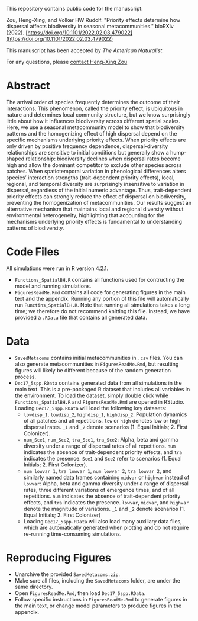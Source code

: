 This repository contains public code for the manuscript:

Zou, Heng-Xing, and Volker HW Rudolf. "Priority effects determine how dispersal affects biodiversity in seasonal metacommunities." bioRXiv (2022). [https://doi.org/10.1101/2022.02.03.479022](https://doi.org/10.1101/2022.02.03.479022)

This manuscript has been accepted by *The American Naturalist*.

For any questions, please [contact Heng-Xing Zou](hengxingzou@rice.edu)

# Abstract

The arrival order of species frequently determines the outcome of their interactions. This phenomenon, called the priority effect, is ubiquitous in nature and determines local community structure, but we know surprisingly little about how it influences biodiversity across different spatial scales. Here, we use a seasonal metacommunity model to show that biodiversity patterns and the homogenizing effect of high dispersal depend on the specific mechanisms underlying priority effects. When priority effects are only driven by positive frequency dependence, dispersal-diversity relationships are sensitive to initial conditions but generally show a hump-shaped relationship: biodiversity declines when dispersal rates become high and allow the dominant competitor to exclude other species across patches. When spatiotemporal variation in phenological differences alters species’ interaction strengths (trait-dependent priority effects), local, regional, and temporal diversity are surprisingly insensitive to variation in dispersal, regardless of the initial numeric advantage. Thus, trait-dependent priority effects can strongly reduce the effect of dispersal on biodiversity, preventing the homogenization of metacommunities. Our results suggest an alternative mechanism that maintains local and regional diversity without environmental heterogeneity, highlighting that accounting for the mechanisms underlying priority effects is fundamental to understanding patterns of biodiversity.

# Code Files

All simulations were run in R version 4.2.1.

- `Functions_SpatialBH.R` contains all functions used for contructing the model and running simulations. 
- `FiguresReadMe.Rmd` contains all code for generating figures in the main text and the appendix. Running any portion of this file will automatically run `Functins_SpatialBH.R`. Note that running all simulations takes a long time; we therefore do not recommend knitting this file. Instead, we have provided a `.RData` file that contains all generated data.

# Data

- `SavedMetacoms` contains initial metacommunities in `.csv` files. You can also generate metacommunities in `FiguresReadMe.Rmd`, but resulting figures will likely be different because of the random generation process. 
- `Dec17_5spp.RData` contains generated data from all simulations in the main text. This is a pre-packaged R dataset that includes all variables in the environment. To load the dataset, simply double click while `Functions_SpatialBH.R` and `FiguresReadMe.Rmd` are opened in RStudio. Loading `Dec17_5spp.RData` will load the following key datasets:
  * `lowdisp_1`, `lowdisp_2`, `highdisp_1`, `highdisp_2`: Population dynamics of all patches and all repetitions. `low` or `high` denotes low or high dispersal rates. `_1` and `_2` denote scenarios (1. Equal Initials; 2. First Colonizer).
  * `num_Sce1`, `num_Sce2`, `tra_Sce1`, `tra_Sce2`: Alpha, beta and gamma diversity under a range of dispersal rates of all repetitions. `num` indicates the absence of trait-dependent priority effects, and `tra` indicates the presence. `Sce1` and `Sce2` refer to scenarios (1. Equal Initials; 2. First Colonizer).
  * `num_lowvar_1`, `tra_lowvar_1`, `num_lowvar_2`, `tra_lowvar_2`, and similarly named data frames containing `midvar` or `highvar` instead of `lowvar`: Alpha, beta and gamma diversity under a range of dispersal rates, three different variations of emergence times, and of all repetitions. `num` indicates the absence of trait-dependent priority effects, and `tra` indicates the presence. `lowvar`, `midvar`, and `highvar` denote the magnitude of variations. `_1` and `_2` denote scenarios (1. Equal Initials; 2. First Colonizer)
  * Loading `Dec17_5spp.RData` will also load many auxiliary data files, which are automatically generated when plotting and do not require re-running time-consuming simulations.

# Reproducing Figures

- Unarchive the provided `SavedMetacoms.zip`.
- Make sure all files, including the `SavedMetacoms` folder, are under the same directory.
- Open `FiguresReadMe.Rmd`, then load `Dec17_5spp.RData`.
- Follow specific instructions in `FiguresReadMe.Rmd` to generate figures in the main text, or change model parameters to produce figures in the appendix.
